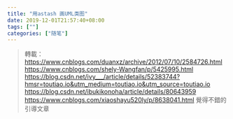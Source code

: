 ```yaml
---
title: "用astash 画UML类图"
date: 2019-12-01T21:57:40+08:00
tags: [""]
categories: ["随笔"]
---
```


<!--more-->

>轉載：
>https://www.cnblogs.com/duanxz/archive/2012/07/10/2584726.html
>https://www.cnblogs.com/shely-Wangfan/p/5425995.html
>https://blog.csdn.net/ivy___/article/details/52383744?hmsr=toutiao.io&utm_medium=toutiao.io&utm_source=toutiao.io
>https://blog.csdn.net/ibukikonoha/article/details/80643959
>https://www.cnblogs.com/xiaoshayu520ly/p/8638041.html
>覺得不錯的引導文章